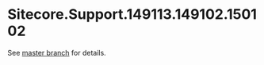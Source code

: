 # Sitecore.Support.149113.149102.150102

See [master branch](https://github.com/sitecoresupport/Sitecore.Support.149113.149102.150102) for details.